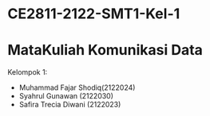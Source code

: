 # CE2811-2122-SMT1-Kel-1
# MataKuliah Komunikasi Data
Kelompok 1:
- Muhammad Fajar Shodiq(2122024)
- Syahrul Gunawan (2122030)
- Safira Trecia Diwani (2122023)
